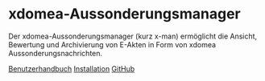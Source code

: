# xdomea-Aussonderungsmanager

Der xdomea-Aussonderungsmanager (kurz x-man) ermöglicht die Ansicht, Bewertung und Archivierung von E-Akten in Form von xdomea Aussonderungsnachrichten.

<div class="text-center">
    <a href="benutzerhandbuch" class="btn btn-primary" role="button">Benutzerhandbuch</a>
    <a href="installation" class="btn btn-primary" role="button">Installation</a>
    <a href="https://github.com/Landesarchiv-Thueringen/x-man" class="btn btn-primary" role="button">GitHub</a>
</div>
